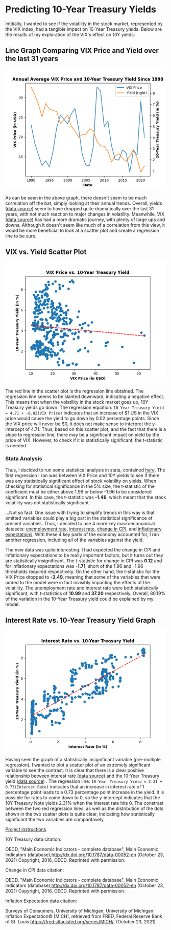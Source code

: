 # Predicting 10-Year Treasury Yields

Intitially, I wanted to see if the volatility in the stock market, represented by the VIX index, had a tangible impact on 10-Year Treasury yields. Below are the results of my exploration of the VIX's effect on 10Y yields:

## Line Graph Comparing VIX Price and Yield over the last 31 years

![VIX and Yield TS](vix_yield_line.png)

As can be seen in the above graph, there doesn't seem to be much correlation off the bat, simply looking at their annual trends. Overall, yields ([data source](https://fred.stlouisfed.org/series/IRLTLT01USM156N)) seem to have dropped quite dramatically over the last 31 years, with not much reaction to major changes in volatility. Meanwhile, VIX ([data source](https://fred.stlouisfed.org/series/VIXCLS)) has had a more dramatic journey, with plenty of large ups and downs. Although it doesn't seem like much of a correlation from this view, it would be more beneficial to look at a scatter plot and create a regression line to be sure.

## VIX vs. Yield Scatter Plot

![VIX vs. Yield](vix_vs_yield.png)

The red line in the scatter plot is the regression line obtained. The regression line seems to be slanted downward, indicating a negative effect. This means that when the volatility in the stock market goes up, 10Y Treasury yields go down. The regression equation: ```10-Year Treasury Yield = 4.71 + -0.02(VIX Price)``` indicates that an increase of $1 US in the VIX price would cause the yield to go down by 0.02 percentage points. Since the VIX price will never be $0, it does not make sense to interpret the y-intercept of 4.71. Thus, based on this scatter plot, and the fact that there is a slope to regression line, there may be a significant impact on yield by the price of VIX. However, to check if it is statistically significant, the t-statistic is needed.

### Stata Analysis
Thus, I decided to run some statistical analysis in stata, contained [here](T10Y_yield_model.log). The first regression I ran was between VIX Price and 10Y yields to see if there was any statistically significant effect of stock volatility on yields. When checking for statistical significance in the 5% size, the t-statistic of the coefficient must be either above 1.96 or below -1.96 to be considered significant. In this case, the t-statistic was **-1.46**, which meant that the stock volatility was not statistically significant.

...Not so fast. One issue with trying to simplify trends in this way is that omitted variables could play a big part in the statistical significance of present variables. Thus, I decided to use 4 more key macroeconomical datasets: [unemployment rate](https://fred.stlouisfed.org/series/UNRATE), [interest rate](https://fred.stlouisfed.org/series/FEDFUNDS), [change in CPI](https://fred.stlouisfed.org/series/CPALTT01USM657N), and [inflationary expectations](https://fred.stlouisfed.org/series/MICH). With these 4 key parts of the economy accounted for, I ran another regression, including all of the variables against the yield.

The new data was quite interesting. I had expected the change in CPI and inflationary expectations to be really important factors, but it turns out they are statistically insignificant. The t-statistic for change in CPI was **0.12** and for inflationary expectations was **-1.71**, short of the 1.96 and -1.96 thresholds required respectively. On the other hand, the t-statistic for the VIX Price dropped to **-3.49**, meaning that some of the variables that were added to the model were in fact invisibly impacting the effects of the volatility. The unemployment rate and interest rate were both statistically significant, with t-statistics of **10.99** and **37.20** respectively. Overall, 80.19% of the variation in the 10-Year Treasury yield could be explained by my model.

## Interest Rate vs. 10-Year Treasury Yield Graph

![ir vs. yield](intrate_vs_yield.png)

Having seen the graph of a statistically insignificant variable (pre-multiple regression), I wanted to plot a scatter plot of an extremely significant variable to see the contrast. It is clear that there is a clear positive relationship between interest rate ([data source](https://fred.stlouisfed.org/series/FEDFUNDS)) and the 10-Year Treasury yield ([data source](https://fred.stlouisfed.org/series/IRLTLT01USM156N)) . The regression line: ```10-Year Treasury Yield = 2.31 + 0.73(Interest Rate)``` indicates that an increase in interest rate of 1 percentage point leads to a 0.73 percentage point increase in the yield. It is possible for rates to come down to 0, so the y-intercept indicates that the 10Y Treasury Note yields 2.31% when the interest rate hits 0. The constrast between the two red regression lines, as well as the distribution of the dots shown in the two scatter plots is quite clear, indicating how statistically significant the two variables are comparitavely.

[Project instructions](https://github.com/mikeizbicki/cmc-csci040/tree/2021fall/hw_02)

10Y Treasury data citation:

OECD, "Main Economic Indicators - complete database", Main Economic Indicators (database),http://dx.doi.org/10.1787/data-00052-en (October 23, 2021)
Copyright, 2016, OECD. Reprinted with permission.

Change in CPI data citation:

OECD, "Main Economic Indicators - complete database", Main Economic Indicators (database),http://dx.doi.org/10.1787/data-00052-en (October 23, 2021)
Copyright, 2016, OECD. Reprinted with permission.

Inflation Expectation data citation:

Surveys of Consumers, University of Michigan, University of Michigan: Inflation Expectation© [MICH], retrieved from FRED, Federal Reserve Bank of St. Louis https://fred.stlouisfed.org/series/MICH/, (October 23, 2021)
